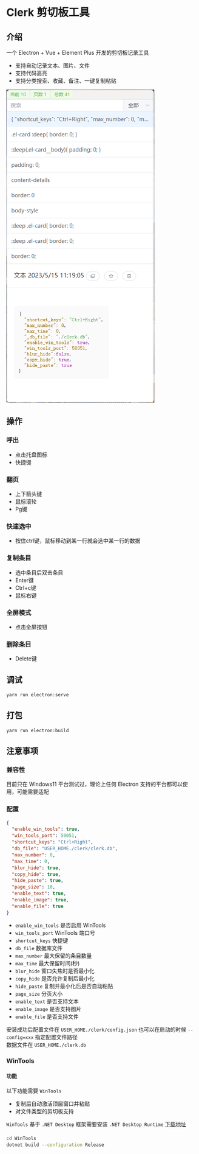 # Clerk 剪切板工具

## 介绍

一个 Electron + Vue + Element Plus 开发的剪切板记录工具

- 支持自动记录文本、图片、文件
- 支持代码高亮
- 支持分类搜索、收藏、备注、一键复制粘贴

![img](./public/1.png)

## 操作

### 呼出

- 点击托盘图标
- 快捷键

### 翻页

- 上下箭头键
- 鼠标滚轮
- Pg键

### 快速选中

- 按住ctrl键，鼠标移动到某一行就会选中某一行的数据

### 复制条目

- 选中条目后双击条目
- Enter键
- Ctrl+c键
- 鼠标右键

### 全屏模式

- 点击全屏按钮

### 删除条目

- Delete键

## 调试

```bash
yarn run electron:serve
```

## 打包

```bash
yarn run electron:build
```

## 注意事项

### 兼容性

目前只在 Windows11 平台测试过，理论上任何 Electron 支持的平台都可以使用，可能需要适配

### 配置

```json
{
  "enable_win_tools": true,
  "win_tools_port": 50051,
  "shortcut_keys": "Ctrl+Right",
  "db_file": "USER_HOME./clerk/clerk.db",
  "max_number": 0,
  "max_time": 0,
  "blur_hide": true,
  "copy_hide": true,
  "hide_paste": true,
  "page_size": 10,
  "enable_text": true,
  "enable_image": true,
  "enable_file": true
}
```

- `enable_win_tools` 是否启用 WinTools
- `win_tools_port` WinTools 端口号
- `shortcut_keys` 快捷键
- `db_file` 数据库文件
- `max_number` 最大保留的条目数量
- `max_time` 最大保留时间(秒)
- `blur_hide` 窗口失焦时是否最小化
- `copy_hide` 是否允许复制后最小化
- `hide_paste` 复制并最小化后是否自动粘贴
- `page_size` 分页大小
- `enable_text` 是否支持文本
- `enable_image` 是否支持图片
- `enable_file` 是否支持文件

安装成功后配置文件在 `USER_HOME./clerk/config.json` 也可以在启动的时候 `--config=xxx` 指定配置文件路径  
数据文件在 `USER_HOME./clerk.db`

### WinTools

#### 功能

以下功能需要 `WinTools`

- 复制后自动激活顶层窗口并粘贴
- 对文件类型的剪切板支持

`WinTools` 基于 `.NET Desktop`
框架需要安装 `.NET Desktop Runtime` [下载地址](https://download.visualstudio.microsoft.com/download/pr/dffb1939-cef1-4db3-a579-5475a3061cdd/578b208733c914c7b7357f6baa4ecfd6/windowsdesktop-runtime-7.0.5-win-x64.exe)

####

```bash
cd WinTools
dotnet build --configuration Release
```
